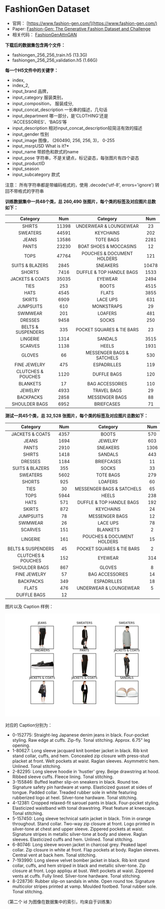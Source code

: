# FashionGen Dataset

- 官网： [https://www.fashion-gen.com/](https://www.fashion-gen.com/)
- Paper: [Fashion-Gen: The Generative Fashion Dataset and Challenge](https://arxiv.org/pdf/1806.08317.pdf)
- 相关代码： [FashionGenAttnGAN](https://github.com/menardai/FashionGenAttnGAN)

**下载后的数据集包含两个文件：**  

- fashiongen_256_256_train.h5 (13.3G)
- fashiongen_256_256_validation.h5 (1.66G)

**每一个H5文件中的关键字：**

- index, 
- index_2, 
- input_brand 品牌， 
- input_category 服装类别， 
- input_composition， 服装成分,  
- input_concat_description 一长串的描述，几句话   
- input_department 哪一部分，是‘CLOTHING’还是 ‘ACCESSORIES’、‘BAGS’等  
- input_description 相对input_concat_description较简洁有效的描述  
- input_gender 性别  
- input_image 图像， (260490, 256, 256, 3)， 0-255   
- input_msrpUSD What is it?*  
- input_name 带颜色和款式的name  
- input_pose 字符串，不是关键点，标记姿态，每张图片有四个姿态  
- input_productID   
- input_season  
- input_subcategory 款式

注意： 所有字符串都是带编码格式的，使用 .decode('utf-8', errors='ignore') 转回不带格式的字符串

**训练数据集中一共48个类，总 260,490 张图片，每个类的标签及对应图片总数如下：**

|      Category      |  Num  |          Category          |  Num  |
| :----------------: | :---: | :------------------------: | :---: |
|       SHIRTS       | 11398 |   UNDERWEAR & LOUNGEWEAR   |  23   |
|      SWEATERS      | 44591 |         KEYCHAINS          |  202  |
|       JEANS        | 13586 |         TOTE BAGS          | 2281  |
|       PANTS        | 23230 |   BOAT SHOES & MOCCASINS   |  12   |
|        TOPS        | 47764 | POUCHES & DOCUMENT HOLDERS |  121  |
|  SUITS & BLAZERS   | 2845  |          SNEAKERS          | 10478 |
|       SHORTS       | 7416  |  DUFFLE & TOP HANDLE BAGS  | 1533  |
|  JACKETS & COATS   | 35035 |          EYEWEAR           | 2494  |
|        TIES        |  253  |           BOOTS            | 4515  |
|        HATS        | 4545  |           FLATS            | 3855  |
|       SKIRTS       | 6909  |          LACE UPS          |  631  |
|     JUMPSUITS      |  610  |         MONKSTRAPS         |  29   |
|      SWIMWEAR      |  201  |          LOAFERS           |  481  |
|      DRESSES       | 9458  |           SOCKS            |  250  |
| BELTS & SUSPENDERS |  335  | POCKET SQUARES & TIE BARS  |  23   |
|      LINGERIE      | 1314  |          SANDALS           | 3515  |
|      SCARVES       | 1138  |           HEELS            | 1931  |
|       GLOVES       |  66   | MESSENGER BAGS & SATCHELS  |  530  |
|    FINE JEWELRY    |  475  |        ESPADRILLES         |  119  |
| CLUTCHES & POUCHES | 1120  |        DUFFLE BAGS         |  120  |
|      BLANKETS      |  17   |      BAG ACCESSORIES       |  110  |
|      JEWELRY       | 4933  |        TRAVEL BAGS         |  29   |
|     BACKPACKS      | 2858  |       MESSENGER BAGS       |  88   |
|   SHOULDER BAGS    | 6952  |         BRIEFCASES         |  71   |

**测试一共45个类，总 32,528 张图片，每个类的标签及对应图片总数如下：**

|      Category      | Num  |          Category          | Num  |
| :----------------: | :--: | :------------------------: | :--: |
|  JACKETS & COATS   | 4357 |           BOOTS            | 570  |
|       JEANS        | 1694 |          JEWELRY           | 603  |
|       PANTS        | 2910 |          SNEAKERS          | 1306 |
|       SHIRTS       | 1418 |          SANDALS           | 443  |
|      DRESSES       | 1184 |         BRIEFCASES         |  11  |
|  SUITS & BLAZERS   | 355  |           SOCKS            |  33  |
|      SWEATERS      | 5602 |         TOTE BAGS          | 279  |
|       SHORTS       | 925  |          LOAFERS           |  60  |
|        TIES        |  30  | MESSENGER BAGS & SATCHELS  |  65  |
|        TOPS        | 5944 |           HEELS            | 238  |
|        HATS        | 571  |  DUFFLE & TOP HANDLE BAGS  | 192  |
|       SKIRTS       | 872  |         KEYCHAINS          |  24  |
|     JUMPSUITS      |  78  |       MESSENGER BAGS       |  12  |
|      SWIMWEAR      |  26  |          LACE UPS          |  78  |
|      SCARVES       | 151  |          BLANKETS          |  2   |
|      LINGERIE      | 161  | POUCHES & DOCUMENT HOLDERS |  15  |
| BELTS & SUSPENDERS |  45  | POCKET SQUARES & TIE BARS  |  2   |
| CLUTCHES & POUCHES | 152  |          EYEWEAR           | 314  |
|   SHOULDER BAGS    | 867  |           GLOVES           |  8   |
|    FINE JEWELRY    |  57  |      BAG ACCESSORIES       |  14  |
|     BACKPACKS      | 349  |        ESPADRILLES         |  18  |
|       FLATS        | 476  |   UNDERWEAR & LOUNGEWEAR   |  5   |
|    DUFFLE BAGS     |  12  |                            |      |

图片以及 Caption 样例：

<img src="READEME.assets/img.png" alt="img (READEME.assets/img.png)" style="zoom:80%;" />

对应的 Caption分别为： 

-  0-152775: Straight-leg Japanese denim jeans in black. Four-pocket styling. Raw edge at cuffs. Zip-fly. Tonal stitching. Approx. 6.75" leg opening.
- 1-80627: Long sleeve jacquard knit bomber jacket in black. Rib knit stand collar, cuffs, and hem. Concealed zip closure with press-stud placket at front. Welt pockets at waist. Raglan sleeves. Asymmetric hem. Unlined. Tonal stitching.
- 2-82295: Long sleeve hoodie in 'hustler' grey. Beige drawstring at hood. Ribbed sleeve cuffs. Fleece lining. Tonal stitching.
- 3-155846: Buffed leather slip-on sneakers in black. Round toe. Signature safety pin hardware at vamp. Elasticized gusset at sides of tongue. Padded collar. Treaded rubber sole in white featuring rubberized logo at heel. Silver-tone hardware. Tonal stitching.
- 4-12381: Cropped relaxed-fit sarouel pants in black. Four-pocket styling. Elasticized waistband with tonal drawstring. Pleat feature at kneecaps. Tonal stitching.
- 5-157450: Long sleeve technical satin jacket in black. Trim in orange throughout. Stand collar. Two-way zip closure at front. Logo printed in silver-tone at chest and upper sleeve. Zippered pockets at waist. Signature stripes in metallic silver-tone at body and sleeve. Raglan sleeves. Elasticized cuffs and hem. Unlined. Tonal stitching.
- 6-80746: Long sleeve woven jacket in charcoal grey. Peaked lapel collar. Zip closure in white at front. Flap pockets at body. Raglan sleeves. Central vent at back hem. Tonal stitching.
- 7-193990: Long sleeve velvet bomber jacket in black. Rib knit stand collar, cuffs, and hem striped in black and metallic silver-tone. Zip closure at front. Logo appliqu at bust. Welt pockets at waist. Zippered vents at cuffs. Fully lined. Silver-tone hardware. Tonal stitching.
- 8-228736: Rubber slip-on sandals in white. Open round toe. Signature multicolor stripes printed at vamp. Moulded footbed. Tonal rubber sole. Tonal stitching.

（第二个 id 为图像在数据集中的索引，均来自于训练集）